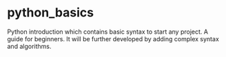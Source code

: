 # python_basics
Python introduction which contains basic syntax to start any project. A guide for beginners. It will be further developed by adding complex syntax and algorithms.
